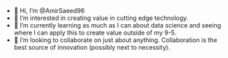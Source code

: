 - 👋 Hi, I’m @AmirSaeed96
- 👀 I’m interested in creating value in cutting edge technology.
- 🌱 I’m currently learning as much as I can about data science and seeing where I can apply this to create value outside of my 9-5.
- 💞️ I’m looking to collaborate on just about anything. Collaboration is the best source of innovation (possibly next to necessity).

